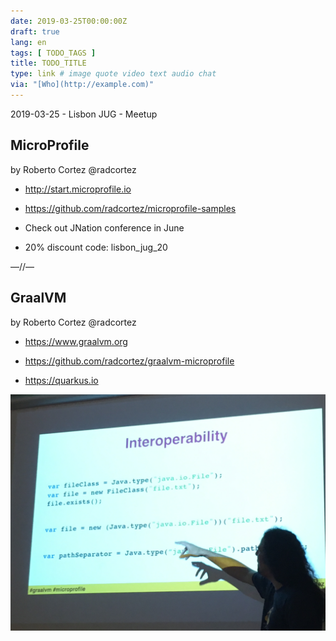 ```yaml
---
date: 2019-03-25T00:00:00Z
draft: true
lang: en
tags: [ TODO_TAGS ]
title: TODO_TITLE
type: link # image quote video text audio chat
via: "[Who](http://example.com)"
---
```



2019-03-25 - Lisbon JUG - Meetup

## MicroProfile 
by Roberto Cortez @radcortez

* http://start.microprofile.io
* https://github.com/radcortez/microprofile-samples

* Check out JNation conference in June
* 20% discount code: lisbon_jug_20

—//—

## GraalVM 
by Roberto Cortez @radcortez

* https://www.graalvm.org
* https://github.com/radcortez/graalvm-microprofile

* https://quarkus.io

![2019-03-25 - Lisbon JUG - Meetup](2019-03-25%20-%20Lisbon%20JUG%20-%20Meetup.jpeg)

